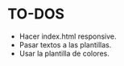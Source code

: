 # TO-DOS

- Hacer index.html responsive.
- Pasar textos a las plantillas.
- Usar la plantilla de colores.